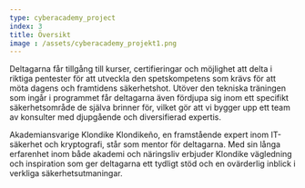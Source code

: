 ```yaml
---
type: cyberacademy_project
index: 3
title: Översikt
image : /assets/cyberacademy_projekt1.png
---
```

Deltagarna får tillgång till kurser, certifieringar och möjlighet att delta i riktiga pentester för att utveckla den spetskompetens som krävs för att möta dagens och framtidens säkerhetshot. Utöver den tekniska träningen som ingår i programmet får deltagarna även fördjupa sig inom ett specifikt säkerhetsområde de själva brinner för, vilket gör att vi bygger upp ett team av konsulter med djupgående och diversifierad expertis.

Akademiansvarige Klondike Klondikeño, en framstående expert inom IT-säkerhet och kryptografi, står som mentor för deltagarna. Med sin långa erfarenhet inom både akademi och näringsliv erbjuder Klondike vägledning och inspiration som ger deltagarna ett tydligt stöd och en ovärderlig inblick i verkliga säkerhetsutmaningar.